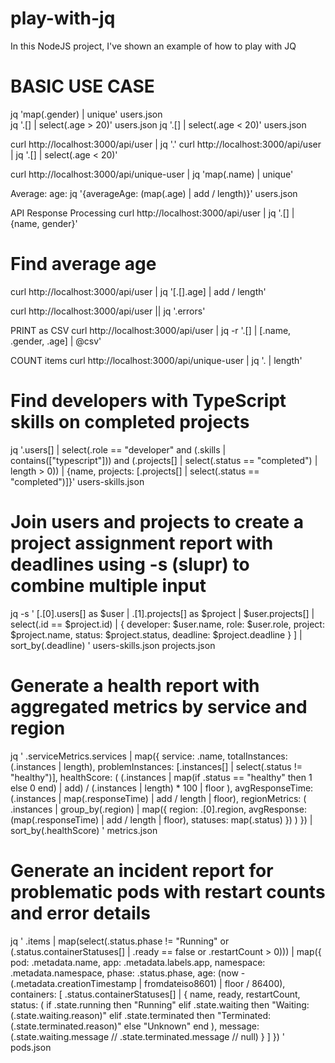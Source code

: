 # play-with-jq
In this NodeJS project, I've shown an example of how to play with JQ


# BASIC USE CASE

jq 'map(.gender) | unique' users.json    
jq '.[] | select(.age > 20)' users.json
jq '.[] | select(.age < 20)' users.json

curl http://localhost:3000/api/user | jq '.'
curl http://localhost:3000/api/user | jq '.[] | select(.age < 20)'


curl http://localhost:3000/api/unique-user | jq 'map(.name) | unique'

Average: age: jq '{averageAge: (map(.age) | add / length)}' users.json

API Response Processing
curl http://localhost:3000/api/user | jq '.[] | {name, gender}'


# Find average age
curl http://localhost:3000/api/user | jq '[.[].age] | add / length'


curl http://localhost:3000/api/user  || jq '.errors'


PRINT as CSV
curl http://localhost:3000/api/user | jq -r '.[] | [.name, .gender, .age] | @csv'


COUNT items
curl http://localhost:3000/api/unique-user | jq '. | length'

# Find developers with TypeScript skills on completed projects
jq '.users[] | select(.role == "developer" and (.skills | contains(["typescript"])) and (.projects[] | select(.status == "completed") | length > 0)) | {name, projects: [.projects[] | select(.status == "completed")]}' users-skills.json



# Join users and projects to create a project assignment report with deadlines using -s (slupr) to combine multiple input
jq -s '
  [.[0].users[] as $user | 
   .[1].projects[] as $project | 
   $user.projects[] | select(.id == $project.id) | 
   {
     developer: $user.name,
     role: $user.role,
     project: $project.name,
     status: $project.status,
     deadline: $project.deadline
   }
  ] | sort_by(.deadline)
' users-skills.json projects.json


# Generate a health report with aggregated metrics by service and region
jq '
  .serviceMetrics.services | 
  map({
    service: .name,
    totalInstances: (.instances | length),
    problemInstances: [.instances[] | select(.status != "healthy")],
    healthScore: (
      (.instances | map(if .status == "healthy" then 1 else 0 end) | add) / 
      (.instances | length) * 100 | floor
    ),
    avgResponseTime: (.instances | map(.responseTime) | add / length | floor),
    regionMetrics: (
      .instances | group_by(.region) | 
      map({
        region: .[0].region,
        avgResponse: (map(.responseTime) | add / length | floor),
        statuses: map(.status)
      })
    )
  }) |
  sort_by(.healthScore)
' metrics.json


# Generate an incident report for problematic pods with restart counts and error details
jq '
  .items | 
  map(select(.status.phase != "Running" or 
             (.status.containerStatuses[] | .ready == false or .restartCount > 0))) |
  map({
    pod: .metadata.name,
    app: .metadata.labels.app,
    namespace: .metadata.namespace,
    phase: .status.phase,
    age: (now - (.metadata.creationTimestamp | fromdateiso8601) | floor / 86400),
    containers: [
      .status.containerStatuses[] | {
        name,
        ready,
        restartCount,
        status: (
          if .state.running then "Running" 
          elif .state.waiting then "Waiting: \(.state.waiting.reason)" 
          elif .state.terminated then "Terminated: \(.state.terminated.reason)" 
          else "Unknown" end
        ),
        message: (.state.waiting.message // .state.terminated.message // null)
      }
    ]
  })
' pods.json






